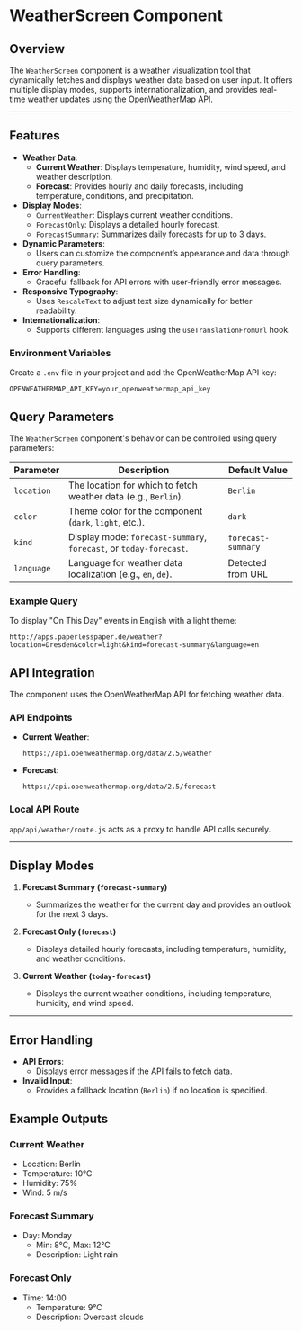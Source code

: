 # WeatherScreen Component

## Overview

The `WeatherScreen` component is a weather visualization tool that dynamically fetches and displays weather data based on user input. It offers multiple display modes, supports internationalization, and provides real-time weather updates using the OpenWeatherMap API.

---

## Features

- **Weather Data**:
  - **Current Weather**: Displays temperature, humidity, wind speed, and weather description.
  - **Forecast**: Provides hourly and daily forecasts, including temperature, conditions, and precipitation.
- **Display Modes**:
  - `CurrentWeather`: Displays current weather conditions.
  - `ForecastOnly`: Displays a detailed hourly forecast.
  - `ForecastSummary`: Summarizes daily forecasts for up to 3 days.
- **Dynamic Parameters**:
  - Users can customize the component’s appearance and data through query parameters.
- **Error Handling**:
  - Graceful fallback for API errors with user-friendly error messages.
- **Responsive Typography**:
  - Uses `RescaleText` to adjust text size dynamically for better readability.
- **Internationalization**:
  - Supports different languages using the `useTranslationFromUrl` hook.

### Environment Variables

Create a `.env` file in your project and add the OpenWeatherMap API key:

```env
OPENWEATHERMAP_API_KEY=your_openweathermap_api_key
```

## Query Parameters

The `WeatherScreen` component's behavior can be controlled using query parameters:

| Parameter  | Description                                                        | Default Value      |
| ---------- | ------------------------------------------------------------------ | ------------------ |
| `location` | The location for which to fetch weather data (e.g., `Berlin`).     | `Berlin`           |
| `color`    | Theme color for the component (`dark`, `light`, etc.).             | `dark`             |
| `kind`     | Display mode: `forecast-summary`, `forecast`, or `today-forecast`. | `forecast-summary` |
| `language` | Language for weather data localization (e.g., `en`, `de`).         | Detected from URL  |

### Example Query

To display "On This Day" events in English with a light theme:

```
http://apps.paperlesspaper.de/weather?location=Dresden&color=light&kind=forecast-summary&language=en
```

## API Integration

The component uses the OpenWeatherMap API for fetching weather data.

### API Endpoints

- **Current Weather**:
  ```
  https://api.openweathermap.org/data/2.5/weather
  ```
- **Forecast**:
  ```
  https://api.openweathermap.org/data/2.5/forecast
  ```

### Local API Route

`app/api/weather/route.js` acts as a proxy to handle API calls securely.

---

## Display Modes

1. **Forecast Summary (`forecast-summary`)**

   - Summarizes the weather for the current day and provides an outlook for the next 3 days.

2. **Forecast Only (`forecast`)**

   - Displays detailed hourly forecasts, including temperature, humidity, and weather conditions.

3. **Current Weather (`today-forecast`)**
   - Displays the current weather conditions, including temperature, humidity, and wind speed.

---

## Error Handling

- **API Errors**:
  - Displays error messages if the API fails to fetch data.
- **Invalid Input**:
  - Provides a fallback location (`Berlin`) if no location is specified.

## Example Outputs

### Current Weather

- Location: Berlin
- Temperature: 10°C
- Humidity: 75%
- Wind: 5 m/s

### Forecast Summary

- Day: Monday
  - Min: 8°C, Max: 12°C
  - Description: Light rain

### Forecast Only

- Time: 14:00
  - Temperature: 9°C
  - Description: Overcast clouds
